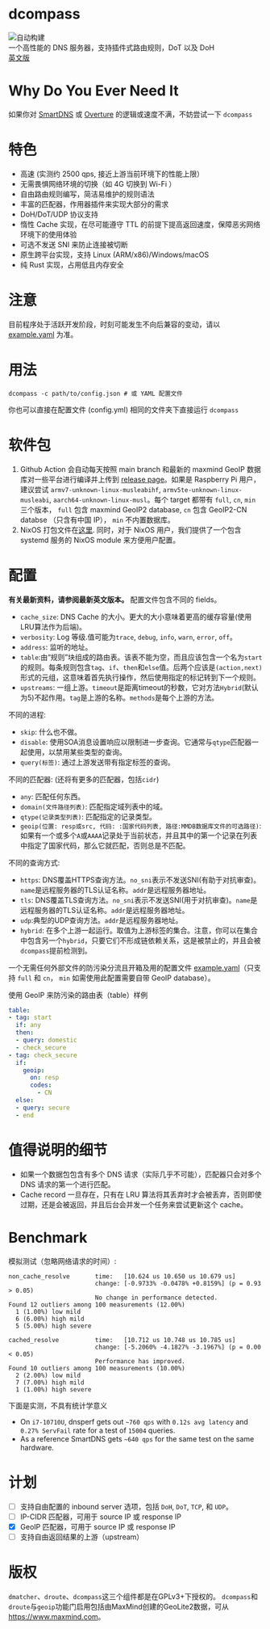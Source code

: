# dcompass
![自动构建](https://github.com/LEXUGE/dcompass/workflows/Build%20dcompass%20on%20various%20targets/badge.svg)  
一个高性能的 DNS 服务器，支持插件式路由规则，DoT 以及 DoH  
[英文版](README.md)

# Why Do You Ever Need It
如果你对 [SmartDNS](https://github.com/pymumu/smartdns) 或 [Overture](https://github.com/shawn1m/overture) 的逻辑或速度不满，不妨尝试一下 `dcompass`

# 特色
- 高速 (实测约 2500 qps, 接近上游当前环境下的性能上限）
- 无需畏惧网络环境的切换（如 4G 切换到 Wi-Fi ）
- 自由路由规则编写，简洁易维护的规则语法
- 丰富的匹配器，作用器插件来实现大部分的需求
- DoH/DoT/UDP 协议支持
- 惰性 Cache 实现，在尽可能遵守 TTL 的前提下提高返回速度，保障恶劣网络环境下的使用体验
- 可选不发送 SNI 来防止连接被切断
- 原生跨平台实现，支持 Linux (ARM/x86)/Windows/macOS
- 纯 Rust 实现，占用低且内存安全

# 注意
目前程序处于活跃开发阶段，时刻可能发生不向后兼容的变动，请以 [example.yaml](configs/example.yaml) 为准。

# 用法
```
dcompass -c path/to/config.json # 或 YAML 配置文件
```
你也可以直接在配置文件 (config.yml) 相同的文件夹下直接运行 `dcompass`

# 软件包
1. Github Action 会自动每天按照 main branch 和最新的 maxmind GeoIP 数据库对一些平台进行编译并上传到 [release page](https://github.com/LEXUGE/dcompass/releases)。如果是 Raspberry Pi 用户，建议尝试 `armv7-unknown-linux-musleabihf`, `armv5te-unknown-linux-musleabi`, `aarch64-unknown-linux-musl`。每个 target 都带有 `full`, `cn`, `min` 三个版本， `full` 包含 maxmind GeoIP2 database, `cn` 包含 GeoIP2-CN databse （只含有中国 IP）， `min` 不内置数据库。
2. NixOS 打包文件在[这里](https://github.com/icebox-nix/netkit.nix). 同时，对于 NixOS 用户，我们提供了一个包含 systemd 服务的 NixOS module 来方便用户配置。

# 配置
**有关最新资料，请参阅最新英文版本。** 配置文件包含不同的 fields。
- `cache_size`: DNS Cache 的大小。更大的大小意味着更高的缓存容量(使用LRU算法作为后端)。
- `verbosity`: Log 等级.值可能为`trace`, `debug`, `info`, `warn`, `error`, `off`。
- `address`: 监听的地址。
- `table`:由“规则”块组成的路由表。该表不能为空，而且应该包含一个名为`start`的规则。每条规则包含`tag`、`if`、`then`和`else`值。后两个应该是`(action,next)`形式的元组，这意味着首先执行操作，然后使用指定的标记转到下一个规则。
- `upstreams`: 一组上游。`timeout`是距离timeout的秒数，它对方法`Hybrid`(默认为5)不起作用。`tag`是上游的名称。`methods`是每个上游的方法。

不同的进程:
- `skip`: 什么也不做。
- `disable`: 使用SOA消息设置响应以限制进一步查询。它通常与`qtype`匹配器一起使用，以禁用某些类型的查询。
- `query(标签)`: 通过上游发送带有指定标签的查询。

不同的匹配器: (还将有更多的匹配器，包括`cidr`)
- `any`: 匹配任何东西。
- `domain(文件路径列表)`: 匹配指定域列表中的域。
- `qtype(记录类型列表)`: 匹配指定的记录类型。
- `geoip(位置: resp或src, 代码: :国家代码列表, 路径:MMDB数据库文件的可选路径)`: 如果有一个或多个`A`或`AAAA`记录处于当前状态，并且其中的第一个记录在列表中指定了国家代码，那么它就匹配，否则总是不匹配。

不同的查询方式:
- `https`: DNS覆盖HTTPS查询方法。`no_sni`表示不发送SNI(有助于对抗审查)。`name`是远程服务器的TLS认证名称。`addr`是远程服务器地址。
- `tls`: DNS覆盖TLS查询方法。`no_sni`表示不发送SNI(用于对抗审查)。`name`是远程服务器的TLS认证名称。`addr`是远程服务器地址。
- `udp`:典型的UDP查询方法。`addr`是远程服务器地址。
- `hybrid`: 在多个上游一起运行。取值为上游标签的集合。注意，你可以在集合中包含另一个`hybrid`，只要它们不形成链依赖关系，这是被禁止的，并且会被`dcompass`提前检测到。

一个无需任何外部文件的防污染分流且开箱及用的配置文件 [example.yaml](configs/example.yaml)（只支持 `full` 和 `cn`， `min` 如需使用此配置需要自带 GeoIP database）。  

使用 GeoIP 来防污染的路由表（table）样例

```yaml
table:
- tag: start
  if: any
  then:
  - query: domestic
  - check_secure
- tag: check_secure
  if:
    geoip:
      on: resp
      codes:
        - CN
  else:
  - query: secure
  - end
```

# 值得说明的细节
- 如果一个数据包包含有多个 DNS 请求（实际几乎不可能），匹配器只会对多个 DNS 请求的第一个进行匹配。
- Cache record 一旦存在，只有在 LRU 算法将其丢弃时才会被丢弃，否则即使过期，还是会被返回，并且后台会并发一个任务来尝试更新这个 cache。

# Benchmark
模拟测试（忽略网络请求的时间）:
```
non_cache_resolve       time:   [10.624 us 10.650 us 10.679 us]
                        change: [-0.9733% -0.0478% +0.8159%] (p = 0.93 > 0.05)
                        No change in performance detected.
Found 12 outliers among 100 measurements (12.00%)
  1 (1.00%) low mild
  6 (6.00%) high mild
  5 (5.00%) high severe

cached_resolve          time:   [10.712 us 10.748 us 10.785 us]
                        change: [-5.2060% -4.1827% -3.1967%] (p = 0.00 < 0.05)
                        Performance has improved.
Found 10 outliers among 100 measurements (10.00%)
  2 (2.00%) low mild
  7 (7.00%) high mild
  1 (1.00%) high severe
```

下面是实测，不具有统计学意义
- On `i7-10710U`, dnsperf gets out `~760 qps` with `0.12s avg latency` and `0.27% ServFail` rate for a test of `15004` queries.
- As a reference SmartDNS gets `~640 qps` for the same test on the same hardware.

# 计划
- [ ] 支持自由配置的 inbound server 选项，包括 `DoH`, `DoT`, `TCP`, 和 `UDP`。
- [ ] IP-CIDR 匹配器，可用于 source IP 或 response IP
- [x] GeoIP 匹配器，可用于 source IP 或 response IP
- [ ] 支持自由返回结果的上游（upstream）

# 版权
`dmatcher`、`droute`、`dcompass`这三个组件都是在GPLv3+下授权的。
`dcompass`和`droute`与`geoip`功能门启用包括由MaxMind创建的GeoLite2数据，可从<a href="https://www.maxmind.com">https://www.maxmind.com</a>。
